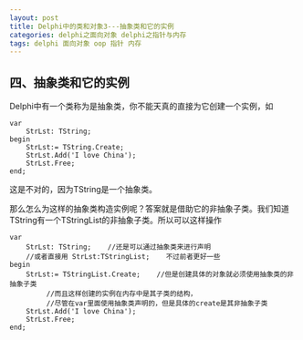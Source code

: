 ```yaml
---
layout: post
title: Delphi中的类和对象3---抽象类和它的实例
categories: delphi之面向对象 delphi之指针与内存
tags: delphi 面向对象 oop 指针 内存
---
```



## 四、抽象类和它的实例

Delphi中有一个类称为是抽象类，你不能天真的直接为它创建一个实例，如

    var
        StrLst: TString;
    begin
        StrLst:= TString.Create;
        StrLst.Add('I love China');
        StrLst.Free;
    end;

这是不对的，因为TString是一个抽象类。

那么怎么为这样的抽象类构造实例呢？答案就是借助它的非抽象子类。我们知道TString有一个TStringList的非抽象子类。所以可以这样操作

    var
        StrLst: TString;    //还是可以通过抽象类来进行声明
        //或者直接用 StrLst:TStringList;    不过前者更好一些
    begin
        StrLst:= TStringList.Create;    //但是创建具体的对象就必须使用抽象类的非抽象子类
             //而且这样创建的实例在内存中是其子类的结构，
             //尽管在var里面使用抽象类声明的，但是具体的create是其非抽象子类
        StrLst.Add('I love China');
        StrLst.Free;
    end;

